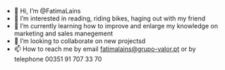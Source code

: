 - 👋 Hi, I’m @FatimaLains
- 👀 I’m interested in reading, riding bikes, haging out with my friend
- 🌱 I’m currently learning how to improve and enlarge my knowledge on marketing and sales manegement
- 💞️ I’m looking to collaborate on new projectsd
- 📫 How to reach me by email fatimalains@grupo-valor.pt or by telephone 00351 91 707 33 70

<!---
FatimaLains/FatimaLains is a ✨ special ✨ repository because its `README.md` (this file) appears on your GitHub profile.
You can click the Preview link to take a look at your changes.
--->
